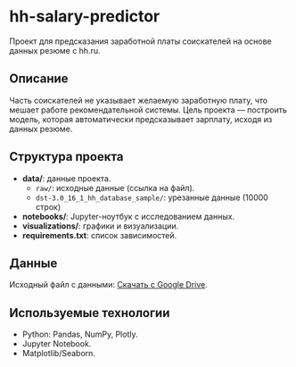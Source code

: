 # hh-salary-predictor

Проект для предсказания заработной платы соискателей на основе данных резюме с hh.ru.

## Описание
Часть соискателей не указывает желаемую заработную плату, что мешает работе рекомендательной системы. Цель проекта — построить модель, которая автоматически предсказывает зарплату, исходя из данных резюме.

## Структура проекта
- **data/**: данные проекта.
  - `raw/`: исходные данные (ссылка на файл).
  - `dst-3.0_16_1_hh_database_sample/`: урезанные данные (10000 строк)
- **notebooks/**: Jupyter-ноутбук с исследованием данных.
- **visualizations/**: графики и визуализации.
- **requirements.txt**: список зависимостей.

## Данные
Исходный файл с данными: [Скачать с Google Drive](https://drive.google.com/drive/folders/1DMj0hjkiaKBSXhvKReYMn6XTV8i-_kA7?usp=sharing).

## Используемые технологии
- Python: Pandas, NumPy, Plotly.
- Jupyter Notebook.
- Matplotlib/Seaborn.
